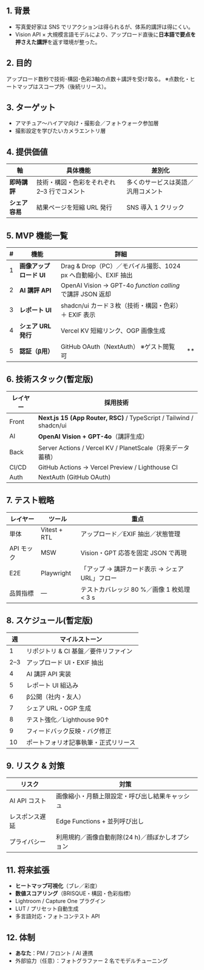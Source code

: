 ## 1. 背景

- 写真愛好家は SNS でリアクションは得られるが、体系的講評は得にくい。
- Vision API × 大規模言語モデルにより、アップロード直後に**日本語で要点を押さえた講評**を返す環境が整った。

## 2. 目的

アップロード数秒で技術･構図･色彩3軸の点数＋講評を受け取る。
※点数化・ヒートマップはスコープ外（後続リリース）。

## 3. ターゲット

- アマチュア～ハイアマ向け・撮影会／フォトウォーク参加層
- 撮影設定を学びたいカメラエントリ層

## 4. 提供価値

| 軸             | 具体機能                                    | 差別化                             |
| -------------- | ------------------------------------------- | ---------------------------------- |
| **即時講評**   | 技術・構図・色彩をそれぞれ 2–3 行でコメント | 多くのサービスは英語／汎用コメント |
| **シェア容易** | 結果ページを短縮 URL 発行                   | SNS 導入 1 クリック                |

## 5. MVP 機能一覧

| #   | 機能                    | 詳細                                                           |      |
| --- | ----------------------- | -------------------------------------------------------------- | ---- |
| 1   | **画像アップロード UI** | Drag & Drop（PC）／モバイル撮影、1024 px へ自動縮小、EXIF 抽出 |      |
| 2   | **AI 講評 API**         | OpenAI Vision → GPT-4o _function calling_ で講評 JSON 返却     |      |
| 3   | **レポート UI**         | shadcn/ui カード３枚（技術・構図・色彩）＋ EXIF 表示           |      |
| 4   | **シェア URL 発行**     | Vercel KV 短縮リンク、OGP 画像生成                             |      |
| 5   | **認証（β用）**         | GitHub OAuth（NextAuth） ※ゲスト閲覧可                         | \*\* |

## 6. 技術スタック(暫定版)

| レイヤー | 採用技術                                                             |
| -------- | -------------------------------------------------------------------- |
| Front    | **Next.js 15 (App Router, RSC)** / TypeScript / Tailwind / shadcn/ui |
| AI       | **OpenAI Vision + GPT-4o**（講評生成）                               |
| Back     | Server Actions / Vercel KV / PlanetScale（将来データ蓄積）           |
| CI/CD    | GitHub Actions → Vercel Preview / Lighthouse CI                      |
| Auth     | NextAuth (GitHub OAuth)                                              |

## 7. テスト戦略

| レイヤー   | ツール       | 重点                                           |
| ---------- | ------------ | ---------------------------------------------- |
| 単体       | Vitest + RTL | アップロード／EXIF 抽出／状態管理              |
| API モック | MSW          | Vision・GPT 応答を固定 JSON で再現             |
| E2E        | Playwright   | 「アップ → 講評カード表示 → シェア URL」フロー |
| 品質指標   | —            | テストカバレッジ 80 %／画像 1 枚処理 < 3 s     |

## 8. スケジュール(暫定版)

| 週  | マイルストーン                       |
| --- | ------------------------------------ |
| 1   | リポジトリ & CI 基盤／要件リファイン |
| 2–3 | アップロード UI・EXIF 抽出           |
| 4   | AI 講評 API 実装                     |
| 5   | レポート UI 組込み                   |
| 6   | β公開（社内・友人）                  |
| 7   | シェア URL・OGP 生成                 |
| 8   | テスト強化／Lighthouse 90↑           |
| 9   | フィードバック反映・バグ修正         |
| 10  | ポートフォリオ記事執筆・正式リリース |

## 9. リスク & 対策

| リスク         | 対策                                             |
| -------------- | ------------------------------------------------ |
| AI API コスト  | 画像縮小・月額上限設定・呼び出し結果キャッシュ   |
| レスポンス遅延 | Edge Functions + 並列呼び出し                    |
| プライバシー   | 利用規約／画像自動削除(24 h)／顔ぼかしオプション |

## 11. 将来拡張

- **ヒートマップ可視化**（ブレ／彩度）
- **数値スコアリング**（BRISQUE・構図・色彩指標）
- Lightroom / Capture One プラグイン
- LUT / プリセット自動生成
- 多言語対応・フォトコンテスト API

## 12. 体制

- **あなた**：PM / フロント / AI 連携
- 外部協力（任意）：フォトグラファー 2 名でモデルチューニング
